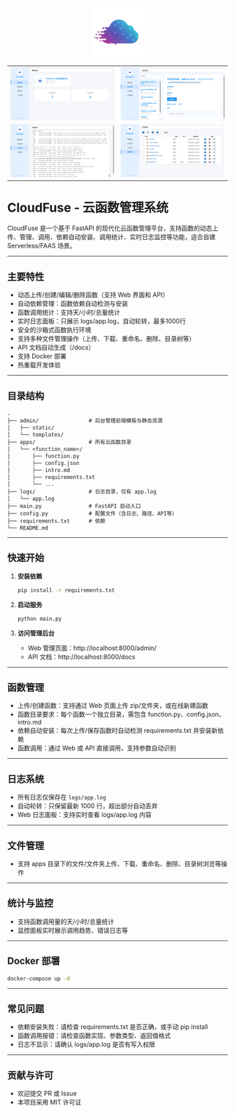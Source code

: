 <p align="center">
  <img src="image/CloudFuse.svg" alt="CloudFuse Logo" width="120"/>
</p>

|                        |                        |
| -----------------------| ---------------------- |
| ![Demo](./image/1.png) | ![Demo](./image/2.png) |
| ![Demo](./image/3.png) | ![Demo](./image/4.png) |

# CloudFuse - 云函数管理系统

CloudFuse 是一个基于 FastAPI 的现代化云函数管理平台，支持函数的动态上传、管理、调用、依赖自动安装、调用统计、实时日志监控等功能，适合自建 Serverless/FAAS 场景。

---

## 主要特性

- 动态上传/创建/编辑/删除函数（支持 Web 界面和 API）
- 自动依赖管理：函数依赖自动检测与安装
- 函数调用统计：支持天/小时/总量统计
- 实时日志面板：只展示 logs/app.log，自动轮转，最多1000行
- 安全的沙箱式函数执行环境
- 支持多种文件管理操作（上传、下载、重命名、删除、目录树等）
- API 文档自动生成（/docs）
- 支持 Docker 部署
- 热重载开发体验

---

## 目录结构

```
.
├── admin/                # 后台管理前端模板与静态资源
│   ├── static/
│   └── templates/
├── apps/                 # 所有云函数目录
│   └── <function_name>/
│       ├── function.py
│       ├── config.json
│       ├── intro.md
│       ├── requirements.txt
│       └── ...
├── logs/                 # 日志目录，仅有 app.log
│   └── app.log
├── main.py               # FastAPI 启动入口
├── config.py             # 配置文件（含日志、路径、API等）
├── requirements.txt      # 依赖
└── README.md
```

---

## 快速开始

1. **安装依赖**
   ```bash
   pip install -r requirements.txt
   ```

2. **启动服务**
   ```bash
   python main.py
   ```

3. **访问管理后台**
   - Web 管理页面：http://localhost:8000/admin/
   - API 文档：http://localhost:8000/docs

---

## 函数管理

- 上传/创建函数：支持通过 Web 页面上传 zip/文件夹，或在线新建函数
- 函数目录要求：每个函数一个独立目录，需包含 function.py、config.json、intro.md
- 依赖自动安装：每次上传/保存函数时自动检测 requirements.txt 并安装新依赖
- 函数调用：通过 Web 或 API 直接调用，支持参数自动识别

---

## 日志系统

- 所有日志仅保存在 `logs/app.log`
- 自动轮转：只保留最新 1000 行，超出部分自动丢弃
- Web 日志面板：支持实时查看 logs/app.log 内容

---

## 文件管理

- 支持 apps 目录下的文件/文件夹上传、下载、重命名、删除、目录树浏览等操作

---

## 统计与监控

- 支持函数调用量的天/小时/总量统计
- 监控面板实时展示调用趋势、错误日志等

---

## Docker 部署

```bash
docker-compose up -d
```

---

## 常见问题

- 依赖安装失败：请检查 requirements.txt 是否正确，或手动 pip install
- 函数调用报错：请检查函数实现、参数类型、返回值格式
- 日志不显示：请确认 logs/app.log 是否有写入权限

---

## 贡献与许可

- 欢迎提交 PR 或 Issue
- 本项目采用 MIT 许可证
